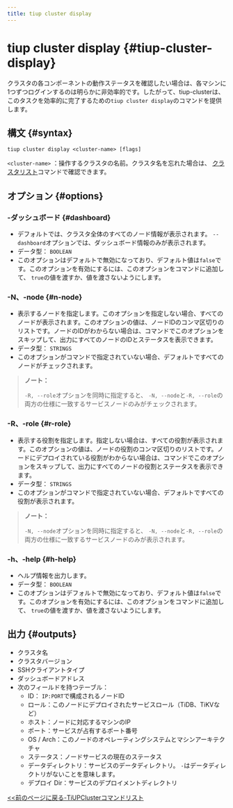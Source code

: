 ```yaml
---
title: tiup cluster display
---
```


# tiup cluster display {#tiup-cluster-display}

クラスタの各コンポーネントの動作ステータスを確認したい場合は、各マシンに1つずつログインするのは明らかに非効率的です。したがって、tiup-clusterは、このタスクを効率的に完了するための`tiup cluster display`のコマンドを提供します。

## 構文 {#syntax}

```shell
tiup cluster display <cluster-name> [flags]
```

`<cluster-name>` ：操作するクラスタの名前。クラスタ名を忘れた場合は、 [クラスタリスト](/tiup/tiup-component-cluster-list.md)コマンドで確認できます。

## オプション {#options}

### -ダッシュボード {#dashboard}

-   デフォルトでは、クラスタ全体のすべてのノード情報が表示されます。 `--dashboard`オプションでは、ダッシュボード情報のみが表示されます。
-   データ型： `BOOLEAN`
-   このオプションはデフォルトで無効になっており、デフォルト値は`false`です。このオプションを有効にするには、このオプションをコマンドに追加して、 `true`の値を渡すか、値を渡さないようにします。

### -N、-node {#n-node}

-   表示するノードを指定します。このオプションを指定しない場合、すべてのノードが表示されます。このオプションの値は、ノードIDのコンマ区切りのリストです。ノードのIDがわからない場合は、コマンドでこのオプションをスキップして、出力にすべてのノードのIDとステータスを表示できます。
-   データ型： `STRINGS`
-   このオプションがコマンドで指定されていない場合、デフォルトですべてのノードがチェックされます。

> **ノート：**
>
> `-R, --role`オプションを同時に指定すると、 `-N, --node`と`-R, --role`の両方の仕様に一致するサービスノードのみがチェックされます。

### -R、-role {#r-role}

-   表示する役割を指定します。指定しない場合は、すべての役割が表示されます。このオプションの値は、ノードの役割のコンマ区切りのリストです。ノードにデプロイされている役割がわからない場合は、コマンドでこのオプションをスキップして、出力にすべてのノードの役割とステータスを表示できます。
-   データ型： `STRINGS`
-   このオプションがコマンドで指定されていない場合、デフォルトですべての役割が表示されます。

> **ノート：**
>
> `-N, --node`オプションを同時に指定すると、 `-N, --node`と`-R, --role`の両方の仕様に一致するサービスノードのみが表示されます。

### -h、-help {#h-help}

-   ヘルプ情報を出力します。
-   データ型： `BOOLEAN`
-   このオプションはデフォルトで無効になっており、デフォルト値は`false`です。このオプションを有効にするには、このオプションをコマンドに追加して、 `true`の値を渡すか、値を渡さないようにします。

## 出力 {#outputs}

-   クラスタ名
-   クラスタバージョン
-   SSHクライアントタイプ
-   ダッシュボードアドレス
-   次のフィールドを持つテーブル：
    -   ID： `IP:PORT`で構成されるノードID
    -   ロール：このノードにデプロイされたサービスロール（TiDB、TiKVなど）
    -   ホスト：ノードに対応するマシンのIP
    -   ポート：サービスが占有するポート番号
    -   OS / Arch：このノードのオペレーティングシステムとマシンアーキテクチャ
    -   ステータス：ノードサービスの現在のステータス
    -   データディレクトリ：サービスのデータディレクトリ。 `-`はデータディレクトリがないことを意味します。
    -   デプロイ Dir：サービスのデプロイメントディレクトリ

[&lt;&lt;前のページに戻る-TiUPClusterコマンドリスト](/tiup/tiup-component-cluster.md#command-list)
